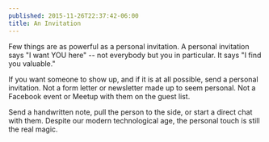 ```yaml
---
published: 2015-11-26T22:37:42-06:00
title: An Invitation
---
```

Few things are as powerful as a personal invitation. A personal invitation says "I want YOU here" -- not everybody but you in particular. It says "I find you valuable."

If you want someone to show up, and if it is at all possible, send a personal invitation. Not a form letter or newsletter made up to seem personal. Not a Facebook event or Meetup with them on the guest list. 

Send a handwritten note, pull the person to the side, or start a direct chat with them. Despite our modern technological age, the personal touch is still the real magic.